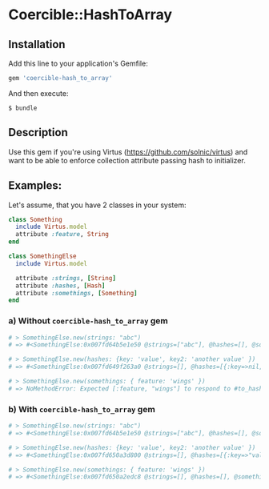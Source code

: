 # Coercible::HashToArray

## Installation

Add this line to your application's Gemfile:

```ruby
gem 'coercible-hash_to_array'
```

And then execute:

    $ bundle

## Description

Use this gem if you're using Virtus (https://github.com/solnic/virtus) and
want to be able to enforce collection attribute passing hash to initializer.

## Examples:

Let's assume, that you have 2 classes in your system:

```ruby
class Something
  include Virtus.model
  attribute :feature, String
end

class SomethingElse
  include Virtus.model

  attribute :strings, [String]
  attribute :hashes, [Hash]
  attribute :somethings, [Something]
end
```

### a) Without `coercible-hash_to_array` gem

```ruby
# > SomethingElse.new(strings: "abc")
# => #<SomethingElse:0x007fd64b5e1e50 @strings=["abc"], @hashes=[], @somethings=[]>

# > SomethingElse.new(hashes: {key: 'value', key2: 'another value' })
# => #<SomethingElse:0x007fd649f263a0 @strings=[], @hashes=[{:key=>nil, "value"=>nil}, {:key2=>nil, "another value"=>nil}], @somethings=[]>

# > SomethingElse.new(somethings: { feature: 'wings' })
# => NoMethodError: Expected [:feature, "wings"] to respond to #to_hash
```

### b) With `coercible-hash_to_array` gem

```ruby
# > SomethingElse.new(strings: "abc")
# => #<SomethingElse:0x007fd64b5e1e50 @strings=["abc"], @hashes=[], @somethings=[]>

# > SomethingElse.new(hashes: {key: 'value', key2: 'another value' })
# => #<SomethingElse:0x007fd650a3d800 @strings=[], @hashes=[{:key=>"value", :key2=>"another value"}], @somethings=[]>

# > SomethingElse.new(somethings: { feature: 'wings' })
# => #<SomethingElse:0x007fd650a2edc8 @strings=[], @hashes=[], @somethings=[#<Something:0x007fd650a2ecd8 @feature="wings">]>
```
